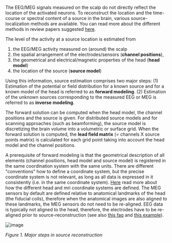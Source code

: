 The EEG/MEG signals measured on the scalp do not directly reflect the location of the activated neurons. To reconstruct the location and the time-course or spectral content of a source in the brain, various source-localization methods are available. You can read more about the different methods in review papers suggested [here](/references_to_implemented_methods#references_to_review_papers).   

The level of the activity at a source location is estimated from 
 1.  the EEG/MEG activity measured on (around) the scalp 
 2.  the spatial arrangement of the electrodes/sensors (**channel positions**), 
 3.  the geometrical and electrical/magnetic properties of the head (**head model**)
 4.  the location of the source (**source model**)

Using this information, source estimation comprises two major steps: (1) Estimation of the potential or field distribution for a known source and for a known model of the head is referred to as **forward modeling**. (2) Estimation of the unknown sources corresponding to the measured EEG or MEG is referred to as **inverse modeling**. 

The forward solution can be computed when the head model, the channel positions and the source is given. For distributed source models and for scanning approaches (such as beamforming), the source model is discretizing the brain volume into a volumetric or surface grid. When the forward solution is computed, the **lead field matrix** (= channels X source points matrix) is calculated for each grid point taking into account the head model and the channel positions. 

A prerequisite of forward modeling is that the geometrical description of all elements (channel positions, head model and source model) is registered in the same coordination system with the same units. There are different "conventions" how to define a coordinate system, but the precise coordinate system is not relevant, as long as all data is expressed in it consistently (i.e. in the same coordinate system). [Here](/faq/how_are_the_different_head_and_mri_coordinate_systems_defined) read more about how the different head and mri coordinate systems are defined. The MEG sensors by default are defined relative to anatomical landmarks of the head (the fiducial coils), therefore when the anatomical images are also aligned to these landmarks, the MEG sensors do not need to be re-aligned. EEG data is typically not aligned to the head, therefore, the electrodes have to  be re-aligned prior to source-reconstruction (see also [this faq](/faq/how_to_coregister_an_anatomical_mri_with_the_gradiometer_or_electrode_positions) and [this example](/example/align_eeg_electrode_positions_to_bem_headmodel)).

![image](/static/img/tutorial/minimumnormestimate:source_analysis-03.png@500)
 
*Figure 1. Major steps in source reconstruction*
